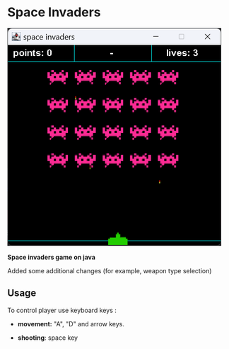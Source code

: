 # Space Invaders
![Project screenshot](images/github/screenshot_example.png) 

**Space invaders game on java**

Added some additional changes (for example, weapon type selection)

## Usage

To control player use keyboard keys :

- **movement:**  "A", "D" and arrow keys.

- **shooting**:   space key



